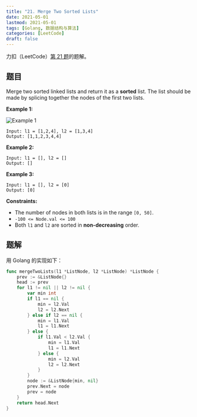 ```yaml
---
title: "21. Merge Two Sorted Lists"
date: 2021-05-01
lastmod: 2021-05-01
tags: [Golang, 数据结构与算法]
categories: [LeetCode]
draft: false
---
```


力扣（LeetCode）[第 21 题](https://leetcode-cn.com/problems/merge-two-sorted-lists)的题解。

<!--more-->

## 题目

Merge two sorted linked lists and return it as a **sorted** list. The list should be made by splicing together the nodes of the first two lists.

**Example 1:**

![Example 1](/images/leetcode/daily/21-merge-two-sorted-lists/merge_ex1.jpg)

```text
Input: l1 = [1,2,4], l2 = [1,3,4]
Output: [1,1,2,3,4,4]
```

**Example 2:**

```text
Input: l1 = [], l2 = []
Output: []
```

**Example 3:**

```text
Input: l1 = [], l2 = [0]
Output: [0]
```

**Constraints:**

- The number of nodes in both lists is in the range `[0, 50]`.
- `-100 <= Node.val <= 100`
- Both `l1` and `l2` are sorted in **non-decreasing** order.

## 题解

用 Golang 的实现如下：

```go
func mergeTwoLists(l1 *ListNode, l2 *ListNode) *ListNode {
    prev := &ListNode{}
    head := prev
    for l1 != nil || l2 != nil {
        var min int
        if l1 == nil {
            min = l2.Val
            l2 = l2.Next
        } else if l2 == nil {
            min = l1.Val
            l1 = l1.Next
        } else {
            if l1.Val < l2.Val {
                min = l1.Val
                l1 = l1.Next
            } else {
                min = l2.Val
                l2 = l2.Next
            }
        }
        node := &ListNode{min, nil}
        prev.Next = node
        prev = node
    }
    return head.Next
}
```
